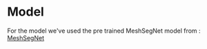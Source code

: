 # Model

For the model we've used the pre trained MeshSegNet model from : [MeshSegNet](https://github.com/Tai-Hsien/MeshSegNet)

